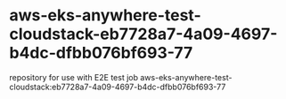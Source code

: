 # aws-eks-anywhere-test-cloudstack-eb7728a7-4a09-4697-b4dc-dfbb076bf693-77
repository for use with E2E test job aws-eks-anywhere-test-cloudstack:eb7728a7-4a09-4697-b4dc-dfbb076bf693-77
